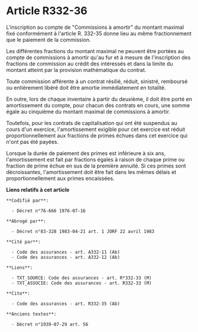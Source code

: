 # Article R332-36

L'inscription au compte de "Commissions à amortir" du montant maximal fixé conformément à l'article R. 332-35 donne lieu au
même fractionnement que le paiement de la commission.

Les différentes fractions du montant maximal ne peuvent être portées au compte de commissions à amortir qu'au fur et à mesure
de l'inscription des fractions de commission au crédit des intéressés et dans la limite du montant atteint par la provision
mathématique du contrat.

Toute commission afférente à un contrat résilié, réduit, sinistré, remboursé ou entièrement libéré doit être amortie
immédiatement en totalité.

En outre, lors de chaque inventaire à partir du deuxième, il doit être porté en amortissement du compte, pour chacun des
contrats en cours, une somme égale au cinquième du montant maximal de commissions à amortir.

Toutefois, pour les contrats de capitalisation qui ont été suspendus au cours d'un exercice, l'amortissement exigible pour
cet exercice est réduit proportionnellement aux fractions de primes échues dans cet exercice qui n'ont pas été payées.

Lorsque la durée de paiement des primes est inférieure à six ans, l'amortissement est fait par fractions égales à raison de
chaque prime ou fraction de prime échue en sus de la première annuité. Si ces primes sont décroissantes, l'amortissement doit
être fait dans les mêmes délais et proportionnellement aux primes encaissées.

**Liens relatifs à cet article**

	**Codifié par**:

	  - Décret n°76-666 1976-07-16

	**Abrogé par**:

	  - Décret n°83-328 1983-04-21 art. 1 JORF 22 avril 1983

	**Cité par**:

	  - Code des assurances - art. A332-11 (Ab)
	  - Code des assurances - art. A332-12 (Ab)

	**Liens**:

	  - TXT_SOURCE: Code des assurances - art. R*332-33 (M)
	  - TXT_ASSOCIE: Code des assurances - art. R332-33 (M)

	**Cite**:

	  - Code des assurances - art. R332-35 (Ab)

	**Anciens textes**:

	  - Décret n°1939-07-29 art. 56
